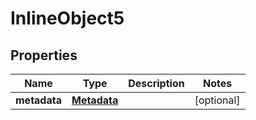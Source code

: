 

# InlineObject5

## Properties

Name | Type | Description | Notes
------------ | ------------- | ------------- | -------------
**metadata** | [**Metadata**](Metadata.md) |  |  [optional]




